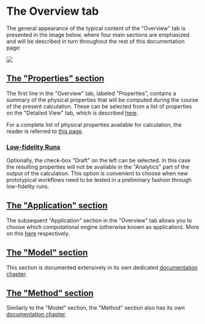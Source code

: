# The Overview tab

The general appearance of the typical content of the "Overview" tab is presented in the image below, where four main sections are emphasized and will be described in turn throughout the rest of this documentation page:

<img src="/images/workflow-designer/overview-tab.png"/>

## [The "Properties" section](../../properties/overview.md)

The first line in the "Overview" tab, labeled "Properties", contains a summary of the physical properties that will be computed during the course of the present calculation. These can be selected from a list of properties on the "Detailed View" tab, which is described [here](detailed-view.md). 

For a complete list of physical properties available for calculation, the reader is referred to [this page](../../properties/overview.md).

### [Low-fidelity Runs]()

Optionally, the check-box "Draft" on the left can be selected. In this case the resulting properties will not be available in the "Analytics" part of the output of the calculation. This option is convenient to choose when new prototypical workflows need to be tested in a preliminary fashion through low-fidelity runs.

## [The "Application" section](../../software/overview.md)

The subsequent "Application" section in the "Overview" tab allows you to choose which computational engine (otherwise known as application). More on this [here](../../software/overview.md) respectively.

## [The "Model" section](../../models/overview.md)

This section is documented extensively in its own dedicated [documentation chapter](../../models/overview.md). 

## [The "Method" section](../../methods/overview.md)

Similarly to the "Model" section, the "Method" section also has its own [documentation chapter](../../methods/overview.md). 
